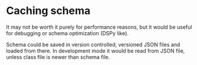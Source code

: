 # Caching schema

It may not be worth it purely for performance reasons, but it would be useful for debugging or schema optimization (DSPy like).

Schema could be saved in version controlled, versioned JSON files and loaded from there. In development mode it would be read from JSON file, unless class file is newer than schema file.
